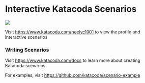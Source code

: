# Interactive Katacoda Scenarios

[![](http://shields.katacoda.com/katacoda/neelyc1001/count.svg)](https://www.katacoda.com/neelyc1001 "Get your profile on Katacoda.com")

Visit https://www.katacoda.com/neelyc1001 to view the profile and interactive scenarios

### Writing Scenarios
Visit https://www.katacoda.com/docs to learn more about creating Katacoda scenarios

For examples, visit https://github.com/katacoda/scenario-example
